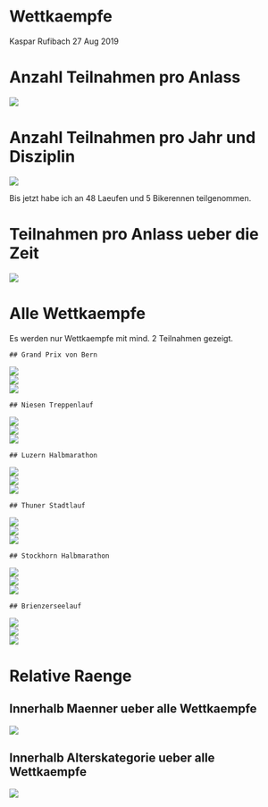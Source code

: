 Wettkaempfe
================
Kaspar Rufibach
27 Aug 2019

# Anzahl Teilnahmen pro Anlass

<img src="1_wettkaempfe_files/figure-gfm/unnamed-chunk-1-1.png" style="display: block; margin: auto;" />

# Anzahl Teilnahmen pro Jahr und Disziplin

<img src="1_wettkaempfe_files/figure-gfm/unnamed-chunk-2-1.png" style="display: block; margin: auto;" />

Bis jetzt habe ich an 48 Laeufen und 5 Bikerennen
teilgenommen.

# Teilnahmen pro Anlass ueber die Zeit

<img src="1_wettkaempfe_files/figure-gfm/unnamed-chunk-3-1.png" style="display: block; margin: auto;" />

# Alle Wettkaempfe

Es werden nur Wettkaempfe mit mind. 2 Teilnahmen
gezeigt.

    ## Grand Prix von Bern

<img src="1_wettkaempfe_files/figure-gfm/unnamed-chunk-4-1.png" style="display: block; margin: auto;" /><img src="1_wettkaempfe_files/figure-gfm/unnamed-chunk-4-2.png" style="display: block; margin: auto;" /><img src="1_wettkaempfe_files/figure-gfm/unnamed-chunk-4-3.png" style="display: block; margin: auto;" />

    ## Niesen Treppenlauf

<img src="1_wettkaempfe_files/figure-gfm/unnamed-chunk-4-4.png" style="display: block; margin: auto;" /><img src="1_wettkaempfe_files/figure-gfm/unnamed-chunk-4-5.png" style="display: block; margin: auto;" /><img src="1_wettkaempfe_files/figure-gfm/unnamed-chunk-4-6.png" style="display: block; margin: auto;" />

    ## Luzern Halbmarathon

<img src="1_wettkaempfe_files/figure-gfm/unnamed-chunk-4-7.png" style="display: block; margin: auto;" /><img src="1_wettkaempfe_files/figure-gfm/unnamed-chunk-4-8.png" style="display: block; margin: auto;" /><img src="1_wettkaempfe_files/figure-gfm/unnamed-chunk-4-9.png" style="display: block; margin: auto;" />

    ## Thuner Stadtlauf

<img src="1_wettkaempfe_files/figure-gfm/unnamed-chunk-4-10.png" style="display: block; margin: auto;" /><img src="1_wettkaempfe_files/figure-gfm/unnamed-chunk-4-11.png" style="display: block; margin: auto;" /><img src="1_wettkaempfe_files/figure-gfm/unnamed-chunk-4-12.png" style="display: block; margin: auto;" />

    ## Stockhorn Halbmarathon

<img src="1_wettkaempfe_files/figure-gfm/unnamed-chunk-4-13.png" style="display: block; margin: auto;" /><img src="1_wettkaempfe_files/figure-gfm/unnamed-chunk-4-14.png" style="display: block; margin: auto;" /><img src="1_wettkaempfe_files/figure-gfm/unnamed-chunk-4-15.png" style="display: block; margin: auto;" />

    ## Brienzerseelauf

<img src="1_wettkaempfe_files/figure-gfm/unnamed-chunk-4-16.png" style="display: block; margin: auto;" /><img src="1_wettkaempfe_files/figure-gfm/unnamed-chunk-4-17.png" style="display: block; margin: auto;" /><img src="1_wettkaempfe_files/figure-gfm/unnamed-chunk-4-18.png" style="display: block; margin: auto;" />

# Relative Raenge

## Innerhalb Maenner ueber alle Wettkaempfe

<img src="1_wettkaempfe_files/figure-gfm/unnamed-chunk-5-1.png" style="display: block; margin: auto;" />

## Innerhalb Alterskategorie ueber alle Wettkaempfe

<img src="1_wettkaempfe_files/figure-gfm/unnamed-chunk-6-1.png" style="display: block; margin: auto;" />
